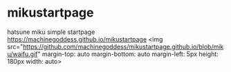 # mikustartpage
hatsune miku simple startpage <br>
https://machinegoddess.github.io/mikustartpage
<img src="https://github.com/machinegoddess/mikustartpage.github.io/blob/miku/waifu.gif" margin-top: auto margin-bottom: auto margin-left: 5px height: 180px width: auto>
